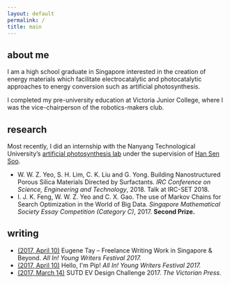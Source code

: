 ```yaml
---
layout: default
permalink: /
title: main
---
```


<h2 class="mainTitle">about me</h2>
I am a high school graduate in Singapore interested in the creation of energy
materials which facilitate electrocatalytic and photocatalytic approaches to
energy conversion such as artificial photosynthesis.

I completed my pre-university education at Victoria Junior College, where I was
the vice-chairperson of the robotics-makers club.

## research
Most recently, I did an internship with the Nanyang Technological University’s
[artificial photosynthesis lab][group] under the supervision of [Han Sen
Soo][hansen].

- W. W. Z. Yeo, S. H. Lim, C. K. Liu and G. Yong. Building Nanostructured Porous
  Silica Materials Directed by Surfactants. *IRC Conference on Science,
  Engineering and Technology*, 2018.
  Talk at IRC-SET 2018.
- I. J. K. Feng, W. W. Z. Yeo and C. X. Gao. The use of Markov Chains for Search
  Optimization in the World of Big Data. *Singapore Mathematical Society Essay
  Competition (Category C)*, 2017. **Second Prize.**

## writing

- [(2017, April 10)][writing-3] Eugene Tay – Freelance Writing Work in Singapore & Beyond. *All In! Young Writers Festival 2017.*
- [(2017, April 10)][writing-2] Hello, I'm Pip! *All In! Young Writers Festival 2017.*
- [(2017, March 14)][writing-1] SUTD EV Design Challenge 2017. *The Victorian Press.*

[group]: http://www.ntu.edu.sg/home/hansen/webpage/public/Main.htm
[hansen]: https://research.ntu.edu.sg/expertise/academicprofile/Pages/StaffProfile.aspx?ST_EMAILID=HANSEN
[writing-1]:http://thevictorianpress.com/sutd-ev-design-challenge-2017/
[writing-2]:https://all-in.bookcouncil.sg/2017/page/399.html
[writing-3]:https://all-in.bookcouncil.sg/2017/page/396.html
